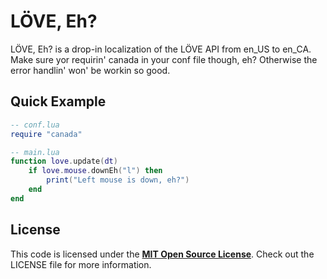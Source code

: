 LÖVE, Eh?
==
LÖVE, Eh? is a drop-in localization of the LÖVE API from en_US to en_CA. Make sure yor requirin' canada in your conf file though, eh? Otherwise the error handlin' won' be workin so good.

Quick Example
--
```lua     
-- conf.lua
require "canada"

-- main.lua
function love.update(dt)
	if love.mouse.downEh("l") then
		print("Left mouse is down, eh?")
	end
end
```

License
--
This code is licensed under the [**MIT Open Source License**][MIT]. Check out the LICENSE file for more information.

[MIT]: http://www.opensource.org/licenses/mit-license.html
